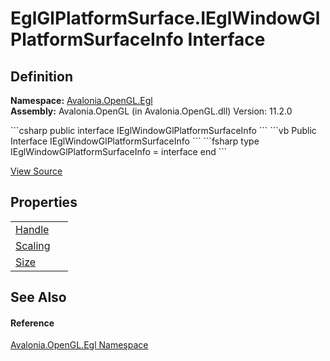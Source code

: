 # EglGlPlatformSurface.IEglWindowGlPlatformSurfaceInfo Interface




## Definition
**Namespace:** <a href="N_Avalonia_OpenGL_Egl">Avalonia.OpenGL.Egl</a>  
**Assembly:** Avalonia.OpenGL (in Avalonia.OpenGL.dll) Version: 11.2.0

<Tabs groupId="api-code-preview">
<TabItem value="csharp" label="C#">
```csharp
public interface IEglWindowGlPlatformSurfaceInfo
```
</TabItem>
<TabItem value="vb" label="VB">
```vb
Public Interface IEglWindowGlPlatformSurfaceInfo
```
</TabItem>
<TabItem value="fsharp" label="F#">
```fsharp
type IEglWindowGlPlatformSurfaceInfo = interface end
```
</TabItem>
</Tabs>



<a href="https://github.com/AvaloniaUI/Avalonia/tree/master/src/Avalonia.OpenGL/Egl/EglGlPlatformSurface.cs" title="View the source code">View Source</a>



## Properties
<table>
<tr>
<td><a href="P_Avalonia_OpenGL_Egl_EglGlPlatformSurface_IEglWindowGlPlatformSurfaceInfo_Handle">Handle</a></td>
<td> </td>
</tr>
<tr>
<td><a href="P_Avalonia_OpenGL_Egl_EglGlPlatformSurface_IEglWindowGlPlatformSurfaceInfo_Scaling">Scaling</a></td>
<td> </td>
</tr>
<tr>
<td><a href="P_Avalonia_OpenGL_Egl_EglGlPlatformSurface_IEglWindowGlPlatformSurfaceInfo_Size">Size</a></td>
<td> </td>
</tr>
</table>

## See Also


#### Reference
<a href="N_Avalonia_OpenGL_Egl">Avalonia.OpenGL.Egl Namespace</a>  

